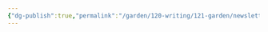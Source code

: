 ```yaml
---
{"dg-publish":true,"permalink":"/garden/120-writing/121-garden/newsletter/newsletter-2023-09-w40/","tags":["Newsletter","时间/2023-09"],"created":"2023-10-05T21:19:20.685+08:00","updated":"2023-10-05T21:21:15.505+08:00"}
---
```


